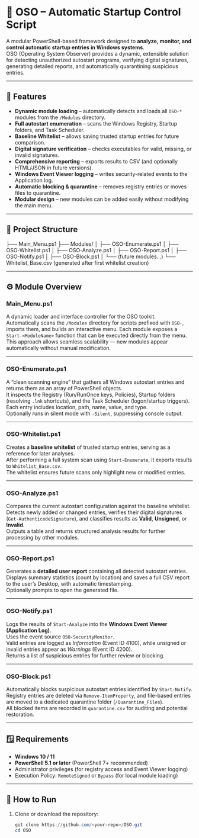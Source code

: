 # 🧩 OSO – Automatic Startup Control Script

A modular PowerShell-based framework designed to **analyze, monitor, and control automatic startup entries in Windows systems**.  
OSO (Operating System Observer) provides a dynamic, extensible solution for detecting unauthorized autostart programs, verifying digital signatures, generating detailed reports, and automatically quarantining suspicious entries.

---

## 🚀 Features

- **Dynamic module loading** – automatically detects and loads all `OSO-*` modules from the `/Modules` directory.
- **Full autostart enumeration** – scans the Windows Registry, Startup folders, and Task Scheduler.
- **Baseline Whitelist** – allows saving trusted startup entries for future comparison.
- **Digital signature verification** – checks executables for valid, missing, or invalid signatures.
- **Comprehensive reporting** – exports results to CSV (and optionally HTML/JSON in future versions).
- **Windows Event Viewer logging** – writes security-related events to the Application log.
- **Automatic blocking & quarantine** – removes registry entries or moves files to quarantine.
- **Modular design** – new modules can be added easily without modifying the main menu.

---

## 🧱 Project Structure
├── Main_Menu.ps1
├── Modules/
│   ├── OSO-Enumerate.ps1
│   ├── OSO-Whitelist.ps1
│   ├── OSO-Analyze.ps1
│   ├── OSO-Report.ps1
│   ├── OSO-Notify.ps1
│   ├── OSO-Block.ps1
│   └── (future modules…)
└── Whitelist_Base.csv (generated after first whitelist creation)


---

## ⚙️ Module Overview

### **Main_Menu.ps1**
A dynamic loader and interface controller for the OSO toolkit.  
Automatically scans the `/Modules` directory for scripts prefixed with `OSO-`, imports them, and builds an interactive menu. Each module exposes a `Start-<ModuleName>` function that can be executed directly from the menu.  
This approach allows seamless scalability — new modules appear automatically without manual modification.

---

### **OSO-Enumerate.ps1**
A “clean scanning engine” that gathers all Windows autostart entries and returns them as an array of PowerShell objects.  
It inspects the Registry (Run/RunOnce keys, Policies), Startup folders (resolving `.lnk` shortcuts), and the Task Scheduler (logon/startup triggers).  
Each entry includes location, path, name, value, and type.  
Optionally runs in silent mode with `-Silent`, suppressing console output.

---

### **OSO-Whitelist.ps1**
Creates a **baseline whitelist** of trusted startup entries, serving as a reference for later analyses.  
After performing a full system scan using `Start-Enumerate`, it exports results to `Whitelist_Base.csv`.  
The whitelist ensures future scans only highlight new or modified entries.

---

### **OSO-Analyze.ps1**
Compares the current autostart configuration against the baseline whitelist.  
Detects newly added or changed entries, verifies their digital signatures (`Get-AuthenticodeSignature`), and classifies results as **Valid**, **Unsigned**, or **Invalid**.  
Outputs a table and returns structured analysis results for further processing by other modules.

---

### **OSO-Report.ps1**
Generates a **detailed user report** containing all detected autostart entries.  
Displays summary statistics (count by location) and saves a full CSV report to the user’s Desktop, with automatic timestamping.  
Optionally prompts to open the generated file.

---

### **OSO-Notify.ps1**
Logs the results of `Start-Analyze` into the **Windows Event Viewer (Application Log)**.  
Uses the event source `OSO-SecurityMonitor`.  
Valid entries are logged as *Information* (Event ID 4100), while unsigned or invalid entries appear as *Warnings* (Event ID 4200).  
Returns a list of suspicious entries for further review or blocking.

---

### **OSO-Block.ps1**
Automatically blocks suspicious autostart entries identified by `Start-Notify`.  
Registry entries are deleted via `Remove-ItemProperty`, and file-based entries are moved to a dedicated quarantine folder (`/Quarantine_Files`).  
All blocked items are recorded in `quarantine.csv` for auditing and potential restoration.

---

## 🪟 Requirements

- **Windows 10 / 11**
- **PowerShell 5.1 or later** (PowerShell 7+ recommended)
- Administrator privileges (for registry access and Event Viewer logging)
- Execution Policy: `RemoteSigned` or `Bypass` (for local module loading)

---

## 🧩 How to Run

1. Clone or download the repository:
   ```powershell
   git clone https://github.com/<your-repo>/OSO.git
   cd OSO


